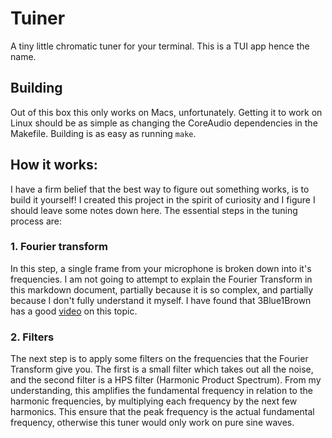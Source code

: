 # Tuiner
A tiny little chromatic tuner for your terminal. This is a TUI app hence the
name.

## Building
Out of this box this only works on Macs, unfortunately. Getting it to work on
Linux should be as simple as changing the CoreAudio dependencies in the
Makefile. Building is as easy as running `make`.

## How it works:
I have a firm belief that the best way to figure out something works, is to
build it yourself! I created this project in the spirit of curiosity and I figure I should leave some notes down here. The essential steps in the tuning process are:
### 1. Fourier transform
In this step, a single frame from your microphone is broken down into it's
frequencies. I am not going to attempt to explain the Fourier Transform in
this markdown document, partially because it is so complex, and partially
because I don't fully understand it myself. I have found that 3Blue1Brown
has a good [video](https://youtu.be/spUNpyF58BY?si=44HEBBy-mjjqWFGb) on this topic.
### 2. Filters
The next step is to apply some filters on the frequencies that the Fourier
Transform give you. The first is a small filter which takes out all the
noise, and the second filter is a HPS filter (Harmonic Product Spectrum).
From my understanding, this amplifies the fundamental frequency in relation
to the harmonic frequencies, by multiplying each frequency by the next few
harmonics. This ensure that the peak frequency is the actual fundamental
frequency, otherwise this tuner would only work on pure sine waves.

